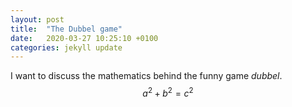 ```yaml
---
layout: post
title:  "The Dubbel game"
date:   2020-03-27 10:25:10 +0100
categories: jekyll update
---
```

I want to discuss the mathematics behind the funny game *dubbel*.
$$a^2 +b^2 = c^2$$
